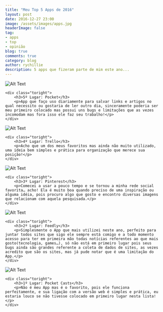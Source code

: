 ```yaml
---
title: "Meu Top 5 Apps de 2016"
layout: post
date: 2016-12-27 23:00
image: /assets/images/apps.jpg
headerImage: false
tag:
- apps
- top
- opinião
blog: true
comments: true
category: blog
author: rychillie
description: 5 apps que fizeram parte de mim este ano...
---
```

<script async src="//pagead2.googlesyndication.com/pagead/js/adsbygoogle.js"></script>
<!-- Anuncio Blog Rychillie -->
<ins class="adsbygoogle"
     style="display:block"
     data-ad-client="ca-pub-7837358846130941"
     data-ad-slot="9265933715"
     data-ad-format="auto"></ins>
<script>
(adsbygoogle = window.adsbygoogle || []).push({});
</script>


<div class="side-by-side">
    <div class="toleft">
        <img class="image" src="https://pbs.twimg.com/profile_images/776855558578065408/lIYl1qqQ.jpg" alt="Alt Text">
    </div>

    <div class="toright">
        <h3>5º Lugar: Pocket</h3>
        <p>App que faço uso diariamente para salvar links e artigos no qual necessito ou gostaria de ler outro dia, sinceramente poderia ser meu primeiro colocado mas possui uns bugs e limitações que as vezes incomodam mas fora isso ele faz seu trabalho!</p>
    </div>
</div>

<div class="side-by-side">
    <div class="toleft">
        <img class="image" src="http://br.blog.trello.com/wp-content/uploads/2015/07/trello-logo-blue.png" alt="Alt Text">
    </div>

    <div class="toright">
        <h3>4º Lugar: Trello</h3>
        <p>Acho que um dos meus favoritos mas ainda não muito utilizado, uma ideia bem simples e prática para organização que merece sua posição!</p>
    </div>
</div>

<div class="side-by-side">
    <div class="toleft">
        <img class="image" src="http://www.clixmarketing.com/blog/wp-content/uploads/2016/06/635946503189638341-239880403_pinterest.jpg" alt="Alt Text">
    </div>

    <div class="toright">
        <h3>3º Lugar: Pinterest</h3>
        <p>Comecei a usar a pouco tempo e se tornou a minha rede social favorita… acho! Ela é muito boa quando preciso de uma inspiração ou alguma idéia, pois procuro algo que gosto e encontro diversas imagens que relacionam com aquela pesquisada.</p>
    </div>
</div>

<div class="side-by-side">
    <div class="toleft">
        <img class="image" src="http://www.meu-smartphone.com/wp-content/uploads/2015/09/Capa-Feedly.jpg" alt="Alt Text">
    </div>

    <div class="toright">
        <h3>2º Lugar: Feedly</h3>
        <p>Simplesmente o App que mais utilizei neste ano, perfeito para juntar todos sites que sigo ele sempre está comigo e a todo momento acesso para ter em primeira mão todas notícias referentes ao que mais gosto(tecnologia, games…), só não está em primeiro lugar pois seus bugs ainda são grandes referente a coleta de dados de sites, as vezes acredito que são os sites, mas já pude notar que é uma limitação do App.</p>
    </div>
</div>

<div class="side-by-side">
    <div class="toleft">
        <img class="image" src="https://lh6.ggpht.com/KItvb_F5fVTvQg3hWNc4idE_QBDjWgu5yDseSbb9fguTbGJGRvMbLEHqAZp-eKCSDA=w300" alt="Alt Text">
    </div>

    <div class="toright">
        <h3>1º Lugar: Pocket Casts</h3>
        <p>Não é meu App mas é o favorito, pois ele funciona perfeitamente, e sua ligação com a versão web é simples e prática, eu estaria louco se não tivesse colocado em primeiro lugar nesta lista!</p>
    </div>
</div>
